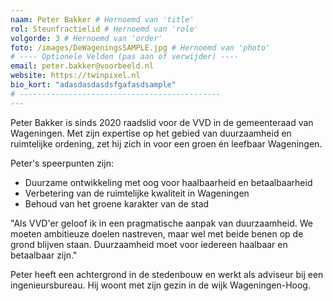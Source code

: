 ```yaml
---
naam: Peter Bakker # Hernoemd van 'title'
rol: Steunfractielid # Hernoemd van 'role'
volgorde: 3 # Hernoemd van 'order'
foto: /images/DeWageningsSAMPLE.jpg # Hernoemd van 'photo'
# ---- Optionele Velden (pas aan of verwijder) ----
email: peter.bakker@voorbeeld.nl
website: https://twinpixel.nl
bio_kort: "adasdasdasdsfgafasdsample"
# ---------------------------------------------
---
```


Peter Bakker is sinds 2020 raadslid voor de VVD in de gemeenteraad van Wageningen. Met zijn expertise op het gebied van duurzaamheid en ruimtelijke ordening, zet hij zich in voor een groen én leefbaar Wageningen.

Peter's speerpunten zijn:

- Duurzame ontwikkeling met oog voor haalbaarheid en betaalbaarheid
- Verbetering van de ruimtelijke kwaliteit in Wageningen
- Behoud van het groene karakter van de stad

"Als VVD'er geloof ik in een pragmatische aanpak van duurzaamheid. We moeten ambitieuze doelen nastreven, maar wel met beide benen op de grond blijven staan. Duurzaamheid moet voor iedereen haalbaar en betaalbaar zijn."

Peter heeft een achtergrond in de stedenbouw en werkt als adviseur bij een ingenieursbureau. Hij woont met zijn gezin in de wijk Wageningen-Hoog.
